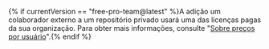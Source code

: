{% if currentVersion == "free-pro-team@latest" %}A adição um colaborador externo a um repositório privado usará uma das licenças pagas da sua organização. Para obter mais informações, consulte "[Sobre preços por usuário](/articles/about-per-user-pricing/)".{% endif %}

